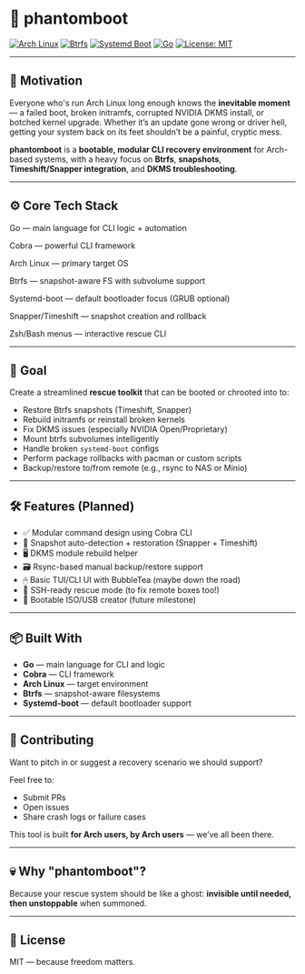 # 👻 phantomboot

[![Arch Linux](https://img.shields.io/badge/Arch-Linux-blue?logo=arch-linux&logoColor=white)](https://archlinux.org)
[![Btrfs](https://img.shields.io/badge/Filesystem-Btrfs-8BC34A?logo=linux&logoColor=white)](https://btrfs.readthedocs.io/)
[![Systemd Boot](https://img.shields.io/badge/Boot%20Manager-systemd--boot-292D3E?logo=systemd&logoColor=white)](https://www.freedesktop.org/wiki/Software/systemd/systemd-boot/)
[![Go](https://img.shields.io/badge/Written%20in-Go-00ADD8?logo=go&logoColor=white)](https://golang.org)
[![License: MIT](https://img.shields.io/badge/license-MIT-yellow.svg)](https://opensource.org/licenses/MIT)

---

## 🧠 Motivation

Everyone who's run Arch Linux long enough knows the **inevitable moment** — a failed boot, broken initramfs, corrupted NVIDIA DKMS install, or botched kernel upgrade. Whether it’s an update gone wrong or driver hell, getting your system back on its feet shouldn’t be a painful, cryptic mess.

**phantomboot** is a **bootable, modular CLI recovery environment** for Arch-based systems, with a heavy focus on **Btrfs**, **snapshots**, **Timeshift/Snapper integration**, and **DKMS troubleshooting**.

---

## ⚙️ Core Tech Stack

Go — main language for CLI logic + automation

Cobra — powerful CLI framework

Arch Linux — primary target OS

Btrfs — snapshot-aware FS with subvolume support

Systemd-boot — default bootloader focus (GRUB optional)

Snapper/Timeshift — snapshot creation and rollback

Zsh/Bash menus — interactive rescue CLI

--- 
## 🚀 Goal

Create a streamlined **rescue toolkit** that can be booted or chrooted into to:
- Restore Btrfs snapshots (Timeshift, Snapper)
- Rebuild initramfs or reinstall broken kernels
- Fix DKMS issues (especially NVIDIA Open/Proprietary)
- Mount btrfs subvolumes intelligently
- Handle broken `systemd-boot` configs
- Perform package rollbacks with pacman or custom scripts
- Backup/restore to/from remote (e.g., rsync to NAS or Minio)

---

## 🛠 Features (Planned)

- ✅ Modular command design using Cobra CLI
- 🔧 Snapshot auto-detection + restoration (Snapper + Timeshift)
- 🖥 DKMS module rebuild helper
- 🗃 Rsync-based manual backup/restore support
- 🖱 Basic TUI/CLI UI with BubbleTea (maybe down the road)
- 🔐 SSH-ready rescue mode (to fix remote boxes too!)
- 💾 Bootable ISO/USB creator (future milestone)

---

## 📦 Built With

- **Go** — main language for CLI and logic
- **Cobra** — CLI framework
- **Arch Linux** — target environment
- **Btrfs** — snapshot-aware filesystems
- **Systemd-boot** — default bootloader support

---

## 🤝 Contributing

Want to pitch in or suggest a recovery scenario we should support?

Feel free to:
- Submit PRs
- Open issues
- Share crash logs or failure cases

This tool is built **for Arch users, by Arch users** — we’ve all been there.

---

## 💀 Why "phantomboot"?

Because your rescue system should be like a ghost: **invisible until needed, then unstoppable** when summoned.

---

## 📜 License

MIT — because freedom matters.

